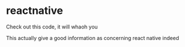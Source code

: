 # reactnative
Check out this code, it will whaoh you

This actually give a good information as concerning react native indeed
